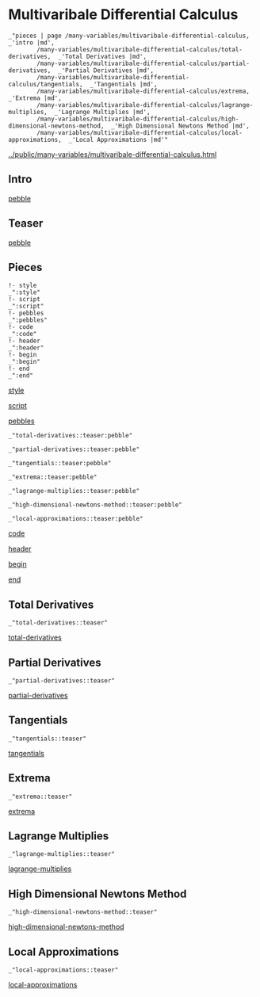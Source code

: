 # Multivaribale Differential Calculus

    _"pieces | page /many-variables/multivaribale-differential-calculus, _'intro |md',
            /many-variables/multivaribale-differential-calculus/total-derivatives,  _'Total Derivatives |md',
            /many-variables/multivaribale-differential-calculus/partial-derivatives,  _'Partial Derivatives |md',
            /many-variables/multivaribale-differential-calculus/tangentials,  _'Tangentials |md',
            /many-variables/multivaribale-differential-calculus/extrema,  _'Extrema |md',
            /many-variables/multivaribale-differential-calculus/lagrange-multiplies,  _'Lagrange Multiplies |md',
            /many-variables/multivaribale-differential-calculus/high-dimensional-newtons-method,  _'High Dimensional Newtons Method |md',
            /many-variables/multivaribale-differential-calculus/local-approximations,  _'Local Approximations |md'"

[../public/many-variables/multivaribale-differential-calculus.html](# "save:")


## Intro

[pebble]()

## Teaser

[pebble]()

## Pieces

    !- style
    _":style"
    !- script
    _":script"
    !- pebbles
    _":pebbles"
    !- code
    _":code"
    !- header
    _":header"
    !- begin
    _":begin"
    !- end
    _":end"

[style]() 

[script]()

[pebbles]()

    _"total-derivatives::teaser:pebble"

    _"partial-derivatives::teaser:pebble"

    _"tangentials::teaser:pebble"

    _"extrema::teaser:pebble"

    _"lagrange-multiplies::teaser:pebble"

    _"high-dimensional-newtons-method::teaser:pebble"

    _"local-approximations::teaser:pebble"


[code]()



[header]()

[begin]()

[end]()

## Total Derivatives

    _"total-derivatives::teaser"


[total-derivatives](pages/many-variables_multivaribale-differential-calculus_total-derivatives.md "load:")

## Partial Derivatives

    _"partial-derivatives::teaser"


[partial-derivatives](pages/many-variables_multivaribale-differential-calculus_partial-derivatives.md "load:")

## Tangentials

    _"tangentials::teaser"


[tangentials](pages/many-variables_multivaribale-differential-calculus_tangentials.md "load:")

## Extrema

    _"extrema::teaser"


[extrema](pages/many-variables_multivaribale-differential-calculus_extrema.md "load:")

## Lagrange Multiplies

    _"lagrange-multiplies::teaser"


[lagrange-multiplies](pages/many-variables_multivaribale-differential-calculus_lagrange-multiplies.md "load:")

## High Dimensional Newtons Method

    _"high-dimensional-newtons-method::teaser"


[high-dimensional-newtons-method](pages/many-variables_multivaribale-differential-calculus_high-dimensional-newtons-method.md "load:")

## Local Approximations

    _"local-approximations::teaser"


[local-approximations](pages/many-variables_multivaribale-differential-calculus_local-approximations.md "load:")